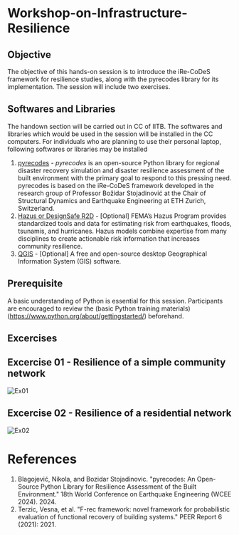 # Workshop-on-Infrastructure-Resilience

## Objective
The objective of this hands-on session is to introduce the iRe-CoDeS framework for resilience studies, along with the pyrecodes library for its implementation. The session will include two exercises.

## Softwares and Libraries
The handown section will be carried out in CC of IITB. The softwares and libraries which would be used in the session will be installed in the CC computers. For individuals who are planning to use their personal laptop, following softwares or libraries may be installed

1. [pyrecodes](https://nikolablagojevic.github.io/pyrecodes/html/usage/what_is_pyrecodes.html) - _pyrecodes_ is an open-source Python library for regional disaster recovery simulation and disaster resilience assessment of the built environment with the primary goal to respond to this pressing need. pyrecodes is based on the iRe-CoDeS framework developed in the research group of Professor Božidar Stojadinović at the Chair of Structural Dynamics and Earthquake Engineering at ETH Zurich, Switzerland.
2. [Hazus or DesignSafe R2D](https://www.fema.gov/flood-maps/products-tools/hazus) - [Optional] FEMA’s Hazus Program provides standardized tools and data for estimating risk from earthquakes, floods, tsunamis, and hurricanes. Hazus models combine expertise from many disciplines to create actionable risk information that increases community resilience.
3. [QGIS](https://qgis.org/download/) - [Optional] A free and open-source desktop Geographical Information System (GIS) software.

## Prerequisite
A basic understanding of Python is essential for this session. Participants are encouraged to review the (basic Python training materials)(https://www.python.org/about/gettingstarted/)  beforehand.

## Excercises

## Excercise 01 - Resilience of a simple community network
![Ex01](https://nikolablagojevic.github.io/pyrecodes/html/_images/Example_1_Community.png)
## Excercise 02 - Resilience of a residential network
![Ex02](https://nikolablagojevic.github.io/pyrecodes/html/_images/example_5_recovery_animation.gif)

# References
1. Blagojević, Nikola, and Bozidar Stojadinovic. "pyrecodes: An Open-Source Python Library for Resilience Assessment of the Built Environment." 18th World Conference on Earthquake Engineering (WCEE 2024). 2024.
2. Terzic, Vesna, et al. "F-rec framework: novel framework for probabilistic evaluation of functional recovery of building systems." PEER Report 6 (2021): 2021.
